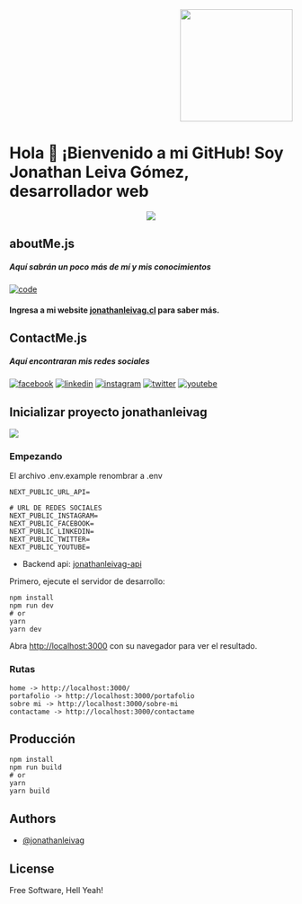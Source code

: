 <div  align="end" id="img">
    <img width="200" src="https://www.jonathanleivag.cl/images/profile1.PNG" />
</div>

# Hola 👋 ¡Bienvenido a mi GitHub! Soy Jonathan Leiva Gómez, desarrollador web

<div align="center" id="img1">
  <img src="http://github-profile-summary-cards.vercel.app/api/cards/profile-details?username=jonathanleivag&theme=dracula" />
</div>


## aboutMe.js

##### Aquí sabrán un poco más de mí y mis conocimientos

[![code](https://www.jonathanleivag.cl/code.png "code")](https://www.jonathanleivag.cl/code.png "code")
#### Ingresa a mi website [jonathanleivag.cl](https://www.jonathanleivag.cl/) para saber más.



## ContactMe.js

##### Aquí encontraran mis redes sociales


[![facebook](https://img.shields.io/badge/facebook-%233b5998)](https://www.facebook.com/Jonathanleivag)
[![linkedin](https://img.shields.io/badge/linkedin-%230077B5)](https://www.linkedin.com/in/jonathanleivag)
[![instagram](https://img.shields.io/badge/instagram-%23e1306c)](https://www.instagram.com/jonathanleivag)
[![twitter](https://img.shields.io/badge/twitter-%231da1f2)](https://twitter.com/jonathanleivag)
[![youtebe](https://img.shields.io/badge/youtebe-%23ff0000)](https://www.youtube.com/channel/UCnY9VF84hPwL2AerTB_zaYQ)

## Inicializar proyecto jonathanleivag

<img src="https://www.jonathanleivag.cl/img.png" />

### Empezando

El archivo .env.example renombrar a .env

    NEXT_PUBLIC_URL_API=

    # URL DE REDES SOCIALES
    NEXT_PUBLIC_INSTAGRAM=
    NEXT_PUBLIC_FACEBOOK=
    NEXT_PUBLIC_LINKEDIN=
    NEXT_PUBLIC_TWITTER=
    NEXT_PUBLIC_YOUTUBE=

* Backend api: [jonathanleivag-api](https://github.com/jonathanleivag/jonathanleivag-api)

Primero, ejecute el servidor de desarrollo:

    npm install
    npm run dev
    # or
    yarn
    yarn dev

Abra [http://localhost:3000](http://localhost:3000) con su navegador para ver el resultado.

### Rutas

    home -> http://localhost:3000/
    portafolio -> http://localhost:3000/portafolio
    sobre mi -> http://localhost:3000/sobre-mi
    contactame -> http://localhost:3000/contactame

## Producción
    npm install
    npm run build
    # or
    yarn
    yarn build


## Authors

- [@jonathanleivag](https://www.github.com/jonathanleivag)

## License
 Free Software, Hell Yeah!

